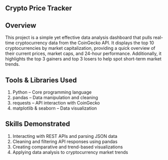 ## Crypto Price Tracker
## Overview
This project is a simple yet effective data analysis dashboard that pulls real-time cryptocurrency data from the CoinGecko API. It displays the top 10 cryptocurrencies by market capitalization, providing a quick overview of their current prices, market caps, and 24-hour performance. Additionally, it highlights the top 3 gainers and top 3 losers to help spot short-term market trends.

## Tools & Libraries Used
1. Python – Core programming language
2. pandas – Data manipulation and cleaning
3. requests – API interaction with CoinGecko
4. matplotlib & seaborn – Data visualization

## Skills Demonstrated
1. Interacting with REST APIs and parsing JSON data
2. Cleaning and filtering API responses using pandas
3. Creating comparative and trend-based visualizations
4. Applying data analysis to cryptocurrency market trends


